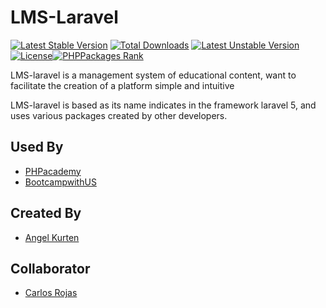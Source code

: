 # LMS-Laravel
[![Latest Stable Version](https://poser.pugx.org/lms-laravel/lms-laravel/v/stable)](https://packagist.org/packages/lms-laravel/lms-laravel) [![Total Downloads](https://poser.pugx.org/lms-laravel/lms-laravel/downloads)](https://packagist.org/packages/lms-laravel/lms-laravel) [![Latest Unstable Version](https://poser.pugx.org/lms-laravel/lms-laravel/v/unstable)](https://packagist.org/packages/lms-laravel/lms-laravel) [![License](https://poser.pugx.org/lms-laravel/lms-laravel/license)](https://packagist.org/packages/lms-laravel/lms-laravel)[![PHPPackages Rank](http://phppackages.org/p/lms-laravel/lms-laravel/badge/rank.svg)](http://phppackages.org/p/lms-laravel/lms-laravel)

LMS-laravel is a management system of educational content, want to facilitate the creation of a platform simple and intuitive

LMS-laravel is based as its name indicates in the framework laravel 5, and uses various packages created by other developers.

Used By
-------------

+ [PHPacademy](http://phpacademy.co)
+ [BootcampwithUS](http://bootcampwith.us)


Created By
-----------

+ [Angel Kurten](http://twitter.com/AngelKurten)

Collaborator
---------
+ [Carlos Rojas](http://twitter.com/carlosrojas_o)
